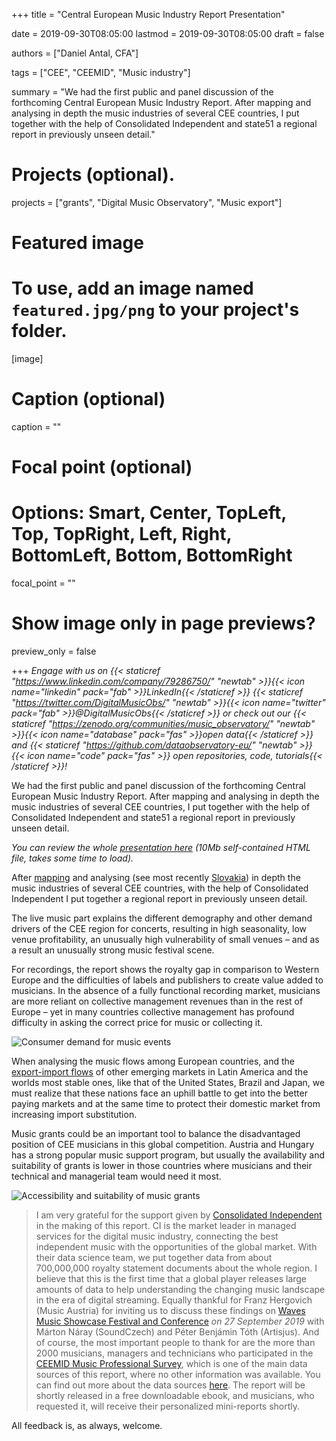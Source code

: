 +++
title = "Central European Music Industry Report Presentation"

date = 2019-09-30T08:05:00
lastmod = 2019-09-30T08:05:00
draft = false

authors = ["Daniel Antal, CFA"]

tags = ["CEE", "CEEMID", "Music industry"]

summary = "We had the first public and panel discussion of the forthcoming Central European Music Industry Report.  After mapping and analysing in depth the music industries of several CEE countries, I put together with the help of Consolidated Independent and state51 a regional report in previously unseen detail."

# Projects (optional).
projects = ["grants", "Digital Music Observatory", "Music export"]

# Featured image
# To use, add an image named `featured.jpg/png` to your project's folder. 
[image]
  # Caption (optional)
  caption = ""

  # Focal point (optional)
  # Options: Smart, Center, TopLeft, Top, TopRight, Left, Right, BottomLeft, Bottom, BottomRight
  focal_point = ""

  # Show image only in page previews?
  preview_only = false

+++
_Engage with us on {{< staticref "https://www.linkedin.com/company/79286750/" "newtab" >}}{{< icon name="linkedin" pack="fab" >}}LinkedIn{{< /staticref >}} {{< staticref "https://twitter.com/DigitalMusicObs/" "newtab" >}}{{< icon name="twitter" pack="fab" >}}@DigitalMusicObs{{< /staticref >}} or check out our {{< staticref "https://zenodo.org/communities/music_observatory/" "newtab" >}}{{< icon name="database" pack="fas" >}}open data{{< /staticref >}} and {{< staticref "https://github.com/dataobservatory-eu/" "newtab" >}} {{< icon name="code" pack="fas" >}} open repositories, code, tutorials{{< /staticref >}}!_


We had the first public and panel discussion of the forthcoming Central European Music Industry Report.  After mapping and analysing in depth the music industries of several CEE countries, I put together with the help of Consolidated Independent and state51 a regional report in previously unseen detail.

*You can review the whole [presentation here](/presentation/CEE_Music_Report.html) (10Mb self-contained HTML file, takes some time to load).*

After [mapping](post/2016-04-20_makk15) and analysing (see most recently [Slovakia](https://danielantal.eu/publication/slovak_music_industry_2019/)) in depth the music industries of several CEE countries, with the help of Consolidated Independent I put together a regional report in previously unseen detail.

The live music part explains the different demography and other demand drivers of the CEE region for concerts, resulting in high seasonality, low venue profitability, an unusually high vulnerability of small venues – and as a result an unusually strong music festival scene.

For recordings, the report shows the royalty gap in comparison to Western Europe and the difficulties of labels and publishers to create value added to musicians.  In the absence of a fully functional recording market, musicians are more reliant on collective management revenues than in the rest of Europe – yet in many countries collective management has profound difficulty in asking the correct price for music or collecting it.

![Consumer demand for music events](/img/ceemid/expenditure_private_cultural_cinema_theatre_concert_filled_plot.jpg)

When analysing the music flows among European countries, and the [export-import flows](https://danielantal.eu/post/cross_border_2019/) of other emerging markets in Latin America and the worlds most stable ones, like that of the United States, Brazil and Japan, we must realize that these nations face an uphill battle to get into the better paying markets and at the same time to protect their domestic market from increasing import substitution.

Music grants could be an important tool to balance the disadvantaged position of CEE musicians in this global competition.  Austria and Hungary has a strong popular music support program, but usually the availability and suitability of grants is lower in those countries where musicians and their technical and managerial team would need it most. 

![Accessibility and suitability of music grants](/img/dataanimation/is_grant_animation_1000_no_loop.gif)

> I am very grateful for the support given by [Consolidated Independent](https://ci-info.com/) in the making of this report. CI is the market leader in managed services for the digital music industry, connecting the best independent music with the opportunities of the global market. With their data science team, we put together data from about 700,000,000 royalty statement documents about the whole region. I believe that this is the first time that a global player releases large amounts of data to help understanding the changing music landscape in the era of digital streaming. Equally thankful for Franz Hergovich (Music Austria) for inviting us to discuss these findings on [Waves Music Showcase Festival and Conference](https://danielantal.eu/talk/waves_2019/) _on 27 September 2019_  with Márton Náray (SoundCzech) and Péter Benjámin Tóth (Artisjus). And of course, the most important people to thank for are the more than 2000 musicians, managers and technicians who participated in the [CEEMID Music Professional Survey](https://danielantal.eu/post/2019-06-07_ceemid_survey/), which is one of the main data sources of this report, where no other information was available. You can find out more about the data sources [here](https://danielantal.eu/usecase/). The report will be shortly released in a free downloadable ebook, and musicians, who requested it, will receive their personalized mini-reports shortly.

All feedback is, as always, welcome.
